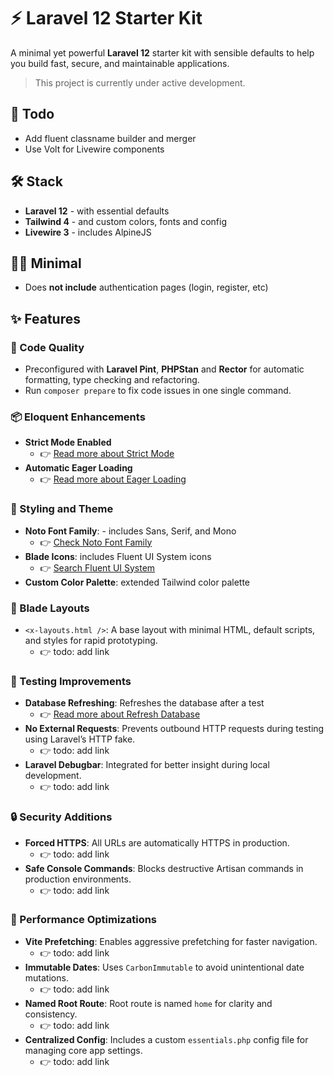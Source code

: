 # ⚡ Laravel 12 Starter Kit

A minimal yet powerful **Laravel 12** starter kit with sensible defaults to help you build fast, secure, and maintainable applications.

> This project is currently under active development.

## 🚧 Todo

- Add fluent classname builder and merger
- Use Volt for Livewire components

## 🛠️ Stack

- **Laravel 12** - with essential defaults
- **Tailwind 4** - and custom colors, fonts and config
- **Livewire 3** - includes AlpineJS

## 🤏🏻 Minimal

- Does **not include** authentication pages (login, register, etc)

## ✨ Features

### 🔧 Code Quality

- Preconfigured with **Laravel Pint**, **PHPStan** and **Rector** for automatic formatting, type checking and refactoring.
- Run `composer prepare` to fix code issues in one single command.

### 📦 Eloquent Enhancements

- **Strict Mode Enabled**
    - 👉 [Read more about Strict Mode](https://laravel-news.com/shouldbestrict)
- **Automatic Eager Loading**
    - 👉 [Read more about Eager Loading](https://laravel-news.com/laravel-12-8-0)

### 🎨 Styling and Theme

- **Noto Font Family**: - includes Sans, Serif, and Mono
    - 👉 [Check Noto Font Family](https://fonts.google.com/noto)
- **Blade Icons**: includes Fluent UI System icons
    - 👉 [Search Fluent UI System](https://fluenticons.co)
- **Custom Color Palette**: extended Tailwind color palette

### 🧩 Blade Layouts

- `<x-layouts.html />`: A base layout with minimal HTML, default scripts, and styles for rapid prototyping.
    - 👉 todo: add link

### 💯 Testing Improvements

- **Database Refreshing**: Refreshes the database after a test
    - 👉 [Read more about Refresh Database](https://dev.to/daniel_werner/under-the-hood-how-refreshdatabase-works-in-laravel-tests-2728)
- **No External Requests**: Prevents outbound HTTP requests during testing using Laravel’s HTTP fake.
    - 👉 todo: add link
- **Laravel Debugbar**: Integrated for better insight during local development.
    - 👉 todo: add link

### 🔒 Security Additions

- **Forced HTTPS**: All URLs are automatically HTTPS in production.
    - 👉 todo: add link
- **Safe Console Commands**: Blocks destructive Artisan commands in production environments.
    - 👉 todo: add link

### 🚀 Performance Optimizations

- **Vite Prefetching**: Enables aggressive prefetching for faster navigation.
    - 👉 todo: add link
- **Immutable Dates**: Uses `CarbonImmutable` to avoid unintentional date mutations.
    - 👉 todo: add link
- **Named Root Route**: Root route is named `home` for clarity and consistency.
    - 👉 todo: add link
- **Centralized Config**: Includes a custom `essentials.php` config file for managing core app settings.
    - 👉 todo: add link
